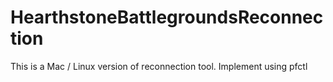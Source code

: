 # HearthstoneBattlegroundsReconnection
This is a Mac / Linux version of reconnection tool. Implement using pfctl
